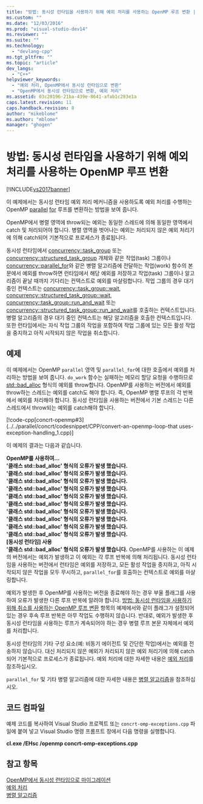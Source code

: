 ```yaml
---
title: "방법: 동시성 런타임을 사용하기 위해 예외 처리를 사용하는 OpenMP 루프 변환 | Microsoft Docs"
ms.custom: ""
ms.date: "12/03/2016"
ms.prod: "visual-studio-dev14"
ms.reviewer: ""
ms.suite: ""
ms.technology: 
  - "devlang-cpp"
ms.tgt_pltfrm: ""
ms.topic: "article"
dev_langs: 
  - "C++"
helpviewer_keywords: 
  - "예외 처리, OpenMP에서 동시성 런타임으로 변환"
  - "OpenMP에서 동시성 런타임으로 변환, 예외 처리"
ms.assetid: 03c28196-21ba-439e-8641-afab1c283e1a
caps.latest.revision: 11
caps.handback.revision: 8
author: "mikeblome"
ms.author: "mblome"
manager: "ghogen"
---
```

# 방법: 동시성 런타임을 사용하기 위해 예외 처리를 사용하는 OpenMP 루프 변환
[!INCLUDE[vs2017banner](../../assembler/inline/includes/vs2017banner.md)]

이 예제에서는 동시성 런타임 예외 처리 메커니즘을 사용하도록 예외 처리를 수행하는 OpenMP [parallel](../../parallel/openmp/reference/parallel.md) [for](../../parallel/openmp/reference/for-openmp.md) 루프를 변환하는 방법을 보여 줍니다.  
  
 OpenMP에서 병렬 영역에 throw되는 예외는 동일한 스레드에 의해 동일한 영역에서 catch 및 처리되어야 합니다.  병렬 영역을 벗어나는 예외는 처리되지 않은 예외 처리기에 의해 catch되어 기본적으로 프로세스가 종료됩니다.  
  
 동시성 런타임에서 [concurrency::task\_group](../Topic/task_group%20Class.md) 또는 [concurrency::structured\_task\_group](../../parallel/concrt/reference/structured-task-group-class.md) 개체와 같은 작업\(task\) 그룹이나 [concurrency::parallel\_for](../Topic/parallel_for%20Function.md)와 같은 병렬 알고리즘에 전달하는 작업\(work\) 함수의 본문에서 예외를 throw하면 런타임에서 해당 예외를 저장하고 작업\(task\) 그룹이나 알고리즘이 끝날 때까지 기다리는 컨텍스트로 예외를 마샬링합니다.  작업 그룹의 경우 대기 중인 컨텍스트는 [concurrency::task\_group::wait](../Topic/task_group::wait%20Method.md), [concurrency::structured\_task\_group::wait](../Topic/structured_task_group::wait%20Method.md), [concurrency::task\_group::run\_and\_wait](../Topic/task_group::run_and_wait%20Method.md) 또는 [concurrency::structured\_task\_group::run\_and\_wait](../Topic/structured_task_group::run_and_wait%20Method.md)를 호출하는 컨텍스트입니다.  병렬 알고리즘의 경우 대기 중인 컨텍스트는 해당 알고리즘을 호출한 컨텍스트입니다.  또한 런타임에서는 자식 작업 그룹의 작업을 포함하여 작업 그룹에 있는 모든 활성 작업을 중지하고 아직 시작되지 않은 작업을 취소합니다.  
  
## 예제  
 이 예제에서는 OpenMP `parallel` 영역 및 `parallel_for`에 대한 호출에서 예외를 처리하는 방법을 보여 줍니다.  `do_work` 함수는 실패하는 메모리 할당 요청을 수행하므로 [std::bad\_alloc](../../standard-library/bad-alloc-class.md) 형식의 예외를 throw합니다.  OpenMP를 사용하는 버전에서 예외를 throw하는 스레드는 예외를 catch도 해야 합니다.  즉, OpenMP 병렬 루프의 각 반복에서 예외를 처리해야 합니다.  동시성 런타임을 사용하는 버전에서 기본 스레드는 다른 스레드에서 throw되는 예외를 catch해야 합니다.  
  
 [!code-cpp[concrt-openmp#3](../../parallel/concrt/codesnippet/CPP/convert-an-openmp-loop-that uses-exception-handling_1.cpp)]  
  
 이 예제의 결과는 다음과 같습니다.  
  
  **OpenMP를 사용하여...**  
**'클래스 std::bad\_alloc' 형식의 오류가 발생 했습니다.**  
**'클래스 std::bad\_alloc' 형식의 오류가 발생 했습니다.**  
**'클래스 std::bad\_alloc' 형식의 오류가 발생 했습니다.**  
**'클래스 std::bad\_alloc' 형식의 오류가 발생 했습니다.**  
**'클래스 std::bad\_alloc' 형식의 오류가 발생 했습니다.**  
**'클래스 std::bad\_alloc' 형식의 오류가 발생 했습니다.**  
**'클래스 std::bad\_alloc' 형식의 오류가 발생 했습니다.**  
**'클래스 std::bad\_alloc' 형식의 오류가 발생 했습니다.**  
**'클래스 std::bad\_alloc' 형식의 오류가 발생 했습니다.**  
**'클래스 std::bad\_alloc' 형식의 오류가 발생 했습니다.**  
**\[동시성 런타임\] 사용**  
**'클래스 std::bad\_alloc' 형식의 오류가 발생 했습니다.** OpenMP를 사용하는 이 예제의 버전에서는 예외가 발생하고 이 예외는 각 루프 반복에 의해 처리됩니다.  동시성 런타임을 사용하는 버전에서 런타임은 예외를 저장하고, 모든 활성 작업을 중지하고, 아직 시작되지 않은 작업을 모두 무시하고, `parallel_for`를 호출하는 컨텍스트로 예외를 마샬링합니다.  
  
 예외가 발생한 후 OpenMP를 사용하는 버전을 종료해야 하는 경우 부울 플래그를 사용하여 오류가 발생한 다른 루프 반복에 알려야 합니다.  [방법: 동시성 런타임을 사용하기 위해 취소를 사용하는 OpenMP 루프 변환](../../parallel/concrt/convert-an-openmp-loop-that-uses-cancellation.md) 항목의 예제에서와 같이 플래그가 설정되어 있는 경우 후속 루프 반복은 아무 작업도 수행하지 않습니다.  반대로, 예외가 발생한 후 동시성 런타임을 사용하는 루프가 계속되어야 하는 경우 병렬 루프 본문 자체에서 예외를 처리합니다.  
  
 동시성 런타임의 기타 구성 요소\(예: 비동기 에이전트 및 간단한 작업\)에서는 예외를 전송하지 않습니다.  대신 처리되지 않은 예외가 처리되지 않은 예외 처리기에 의해 catch되어 기본적으로 프로세스가 종료됩니다.  예외 처리에 대한 자세한 내용은 [예외 처리](../../parallel/concrt/exception-handling-in-the-concurrency-runtime.md)를 참조하십시오.  
  
 `parallel_for` 및 기타 병렬 알고리즘에 대한 자세한 내용은 [병렬 알고리즘](../../parallel/concrt/parallel-algorithms.md)을 참조하십시오.  
  
## 코드 컴파일  
 예제 코드를 복사하여 Visual Studio 프로젝트 또는 `concrt-omp-exceptions.cpp` 파일에 붙여 넣고 Visual Studio 명령 프롬프트 창에서 다음 명령을 실행합니다.  
  
 **cl.exe \/EHsc \/openmp concrt\-omp\-exceptions.cpp**  
  
## 참고 항목  
 [OpenMP에서 동시성 런타임으로 마이그레이션](../../parallel/concrt/migrating-from-openmp-to-the-concurrency-runtime.md)   
 [예외 처리](../../parallel/concrt/exception-handling-in-the-concurrency-runtime.md)   
 [병렬 알고리즘](../../parallel/concrt/parallel-algorithms.md)
